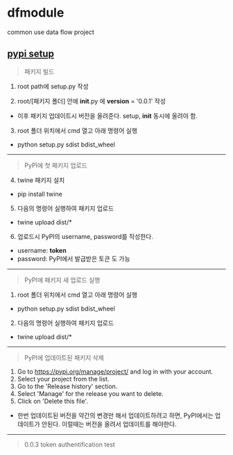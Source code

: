 # dfmodule
 common use data flow project

## [pypi setup](doc/pypi_setup.md)
<!-- [link](doc/pypi_setup.md) -->

> 패키지 빌드

1. root path에 setup.py 작성

2. root/[패키지 폴더] 안에 __init__.py 에 __version__ = '0.0.1' 작성
 - 이후 패키지 업데이트시 버전을 올려준다. setup, __init__ 동시에 올려야 함.

3. root 폴더 위치에서 cmd 열고 아래 명령어 실행
 - python setup.py sdist bdist_wheel

---

> PyPI에 첫 패키지 업로드

4. twine 패키지 설치
 - pip install twine

5. 다음의 명령어 실행하여 패키지 업로드
 - twine upload dist/*

6. 업로드시 PyPI의 username, password를 작성한다.
- username: __token__
- password: PyPI에서 발급받은 토큰
도 가능

---

> PyPI에 패키지 새 업로드 실행

1. root 폴더 위치에서 cmd 열고 아래 명령어 실행
 - python setup.py sdist bdist_wheel

2. 다음의 명령어 실행하여 패키지 업로드
 - twine upload dist/*

---

> PyPI에 업데이트된 패키지 삭제

1. Go to https://pypi.org/manage/project/ and log in with your account.
2. Select your project from the list.
3. Go to the 'Release history' section.
4. Select 'Manage' for the release you want to delete.
5. Click on 'Delete this file'.

- 한번 업데이트된 버전을 약간의 변경만 해서 업데이트하려고 하면, PyPI에서는 업데이트가 안된다. 이럴때는 버전을 올려서 업데이트를 해야한다.

---

> 0.0.3 token authentification test